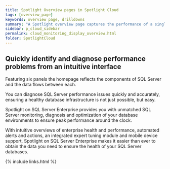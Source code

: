 ```yaml
---
title: Spotlight Overview pages in Spotlight Cloud
tags: [overview_page]
keywords: overview page, drilldowns
summary: "A Spotlight overview page captures the performance of a single monitored connection. Flows and components are updated in real time to highlight obvious bottlenecks and problem areas and color coded to indicate when an alarm is raised."
sidebar: p_cloud_sidebar
permalink: cloud_monitoring_display_overview.html
folder: SpotlightCloud
---
```


## Quickly identify and diagnose performance problems from an intuitive interface

Featuring six panels the homepage reflects the components of SQL Server and the data flows between each.

You can diagnose SQL Server performance issues quickly and accurately, ensuring a healthy database infrastructure is not just possible, but easy.

Spotlight on SQL Server Enterprise provides you with unmatched SQL Server monitoring, diagnosis and optimization of your database environments to ensure peak performance around the clock.

With intuitive overviews of enterprise health and performance, automated alerts and actions, an integrated expert tuning module and mobile device support, Spotlight on SQL Server Enterprise makes it easier than ever to obtain the data you need to ensure the health of your SQL Server databases.

{% include links.html %}
